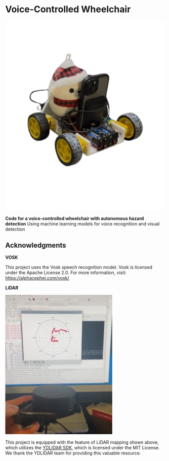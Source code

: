# Voice-Controlled Wheelchair

![Voice-Controlled Wheelchair](img/voice-controlled-wheelchair.png)

**Code for a voice-controlled wheelchair with autonomous hazard detection**
Using machine learning models for voice recognition and visual detection


## Acknowledgments


**VOSK**

This project uses the Vosk speech recognition model.
Vosk is licensed under the Apache License 2.0.
For more information, visit: https://alphacephei.com/vosk/


**LiDAR**

![Voice-Controlled Wheelchair](img/lidar_mapping.jpeg)

This project is equipped with the feature of LiDAR mapping shown above, which utilizes the [YDLIDAR SDK](https://github.com/YDLIDAR/YDLidar-SDK), which is licensed under the MIT License. We thank the YDLIDAR team for providing this valuable resource.
